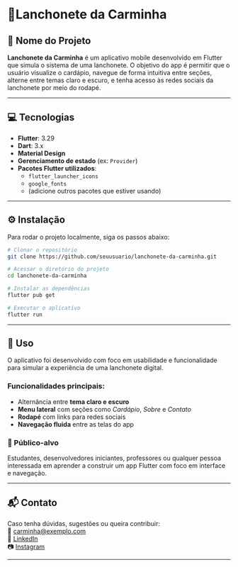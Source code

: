 #  🥠Lanchonete da Carminha

## 📝 Nome do Projeto  
**Lanchonete da Carminha** é um aplicativo mobile desenvolvido em Flutter que simula o sistema de uma lanchonete. O objetivo do app é permitir que o usuário visualize o cardápio, navegue de forma intuitiva entre seções, alterne entre temas claro e escuro, e tenha acesso às redes sociais da lanchonete por meio do rodapé.

---

## 💻 Tecnologias  
- **Flutter**: 3.29  
- **Dart**: 3.x  
- **Material Design**  
- **Gerenciamento de estado** (ex: `Provider`)  
- **Pacotes Flutter utilizados**:
  - `flutter_launcher_icons`
  - `google_fonts`
  - (adicione outros pacotes que estiver usando)

---

## ⚙️ Instalação  

Para rodar o projeto localmente, siga os passos abaixo:

```bash
# Clonar o repositório
git clone https://github.com/seuusuario/lanchonete-da-carminha.git

# Acessar o diretório do projeto
cd lanchonete-da-carminha

# Instalar as dependências
flutter pub get

# Executar o aplicativo
flutter run
```

---

## 📲 Uso

O aplicativo foi desenvolvido com foco em usabilidade e funcionalidade para simular a experiência de uma lanchonete digital.

### Funcionalidades principais:
- Alternância entre **tema claro e escuro**
- **Menu lateral** com seções como *Cardápio*, *Sobre* e *Contato*
- **Rodapé** com links para redes sociais
- **Navegação fluida** entre as telas do app

### 🎯 Público-alvo
Estudantes, desenvolvedores iniciantes, professores ou qualquer pessoa interessada em aprender a construir um app Flutter com foco em interface e navegação.

---

## 📬 Contato  
Caso tenha dúvidas, sugestões ou queira contribuir:  
📧 carminha@exemplo.com  
🔗 [LinkedIn](https://www.linkedin.com/in/seuusuario)  
📷 [Instagram](https://www.instagram.com/sualanchonete)

---

